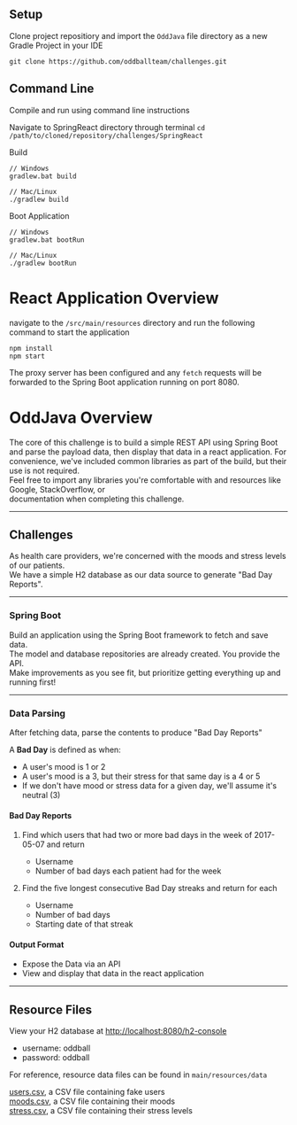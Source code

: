 ## Setup
Clone project repositiory and import the `OddJava` file directory as a new Gradle Project in your IDE
```
git clone https://github.com/oddballteam/challenges.git
```



## Command Line 
Compile and run using command line instructions

Navigate to SpringReact directory through terminal
```cd /path/to/cloned/repository/challenges/SpringReact```

Build
```
// Windows
gradlew.bat build

// Mac/Linux
./gradlew build
```

Boot Application
```
// Windows
gradlew.bat bootRun

// Mac/Linux
./gradlew bootRun

```

# React Application Overview


navigate to the `/src/main/resources` directory and run the following command to start the application
```
npm install
npm start
```

The proxy server has been configured and any `fetch` requests will be forwarded to the Spring Boot application running on port 8080.


# OddJava Overview

The core of this challenge is to build a simple REST API using Spring Boot and parse the payload data, then display that data in a react application. 
For convenience, we've included common libraries as part of the build, but their use is not required. \
Feel free to import any libraries you're comfortable with and resources like Google, StackOverflow, or \
documentation when completing this challenge.

---
## Challenges 
As health care providers, we're concerned with the moods and stress levels of our patients. \
We have a simple H2 database as our data source to generate "Bad Day Reports". 

---
### Spring Boot
Build an application using the Spring Boot framework to fetch and save data. \
The model and database repositories are already created. You provide the API. \
Make improvements as you see fit, but prioritize getting everything up and running first!

---
### Data Parsing
After fetching data, parse the contents to produce "Bad Day Reports"

A **Bad Day** is defined as when:

- A user's mood is 1 or 2
- A user's mood is a 3, but their stress for that same day is a 4 or 5
- If we don't have mood or stress data for a given day, we'll assume it's neutral (3)

#### Bad Day Reports
1. Find which users that had two or more bad days in the week of 2017-05-07 and return
   - Username
   - Number of bad days each patient had for the week

2. Find the five longest consecutive Bad Day streaks and return for each
   - Username
   - Number of bad days
   - Starting date of that streak

#### Output Format
- Expose the Data via an API
- View and display that data in the react application

---
## Resource Files
View your H2 database at [http://localhost:8080/h2-console](http://localhost:8080/h2-console)
 - username: oddball
 - password: oddball

For reference, resource data files can be found in `main/resources/data`

[users.csv](./src/main/resources/data/users.csv), a CSV file containing fake users  
[moods.csv](./src/main/resources/data/moods.csv), a CSV file containing their moods  
[stress.csv](./src/main/resources/data/stress.csv), a CSV file containing their stress levels
